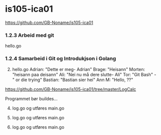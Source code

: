 # is105-ica01


https://github.com/GB-Noname/is105-ica01
### 1.2.3 Arbeid med git 
hello.go 

### 1.2.4 Samarbeid i Git og Introdukjson i Golang

2. hello.go
Adrian: "Dette er meg- Adrian"
Brage: "Heisann"
Morten: "heisann paa deisann"
Ali: "Nei nu må dere slutte- Ali"
Tor: "Git Bash" - " or die trying"
Bastian: "Bastian sier hei"
Ann M: "Hello, ??"


https://github.com/GB-Noname/is105-ica01/tree/master/LogCalc

Programmet bør buildes...

4) log.go og utføres main.go 

5) log.go og utføres main.go

6) log.go og utføres main.go